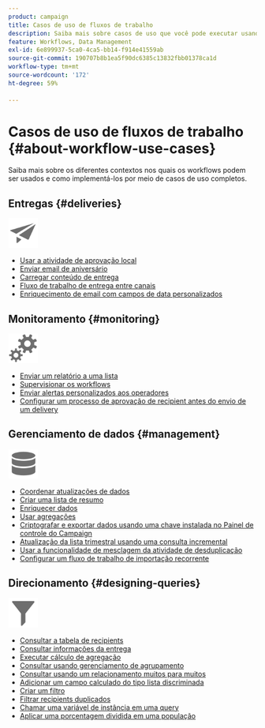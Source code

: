```yaml
---
product: campaign
title: Casos de uso de fluxos de trabalho
description: Saiba mais sobre casos de uso que você pode executar usando workflows do Campaign
feature: Workflows, Data Management
exl-id: 6e899937-5ca0-4ca5-bb14-f914e41559ab
source-git-commit: 190707b8b1ea5f90dc6385c13832fbb01378ca1d
workflow-type: tm+mt
source-wordcount: '172'
ht-degree: 59%

---
```


# Casos de uso de fluxos de trabalho {#about-workflow-use-cases}

Saiba mais sobre os diferentes contextos nos quais os workflows podem ser usados e como implementá-los por meio de casos de uso completos.

## Entregas {#deliveries}

<img src="assets/do-not-localize/icon_send.svg" width="60px">

* [Usar a atividade de aprovação local](local-approval-activity.md)
* [Enviar email de aniversário](send-a-birthday-email.md)
* [Carregar conteúdo de entrega](load-delivery-content.md)
* [Fluxo de trabalho de entrega entre canais](cross-channel-delivery-workflow.md)
* [Enriquecimento de email com campos de data personalizados](email-enrichment-with-custom-date-fields.md)

## Monitoramento {#monitoring}

<img src="assets/do-not-localize/icon_monitoring.svg" width="60px">

* [Enviar um relatório a uma lista](send-a-report-to-a-list.md)
* [Supervisionar os workflows](workflow-supervision.md)
* [Enviar alertas personalizados aos operadores](send-alerts-to-operators.md)
* [Configurar um processo de aprovação de recipient antes do envio de um delivery](local-approval-activity.md)

## Gerenciamento de dados {#management}

<img src="assets/do-not-localize/icon_manage.svg" width="60px">

* [Coordenar atualizações de dados](coordinate-data-updates.md)
* [Criar uma lista de resumo](create-a-summary-list.md)
* [Enriquecer dados](enrich-data.md)
* [Usar agregações](using-aggregates.md)
* [Criptografar e exportar dados usando uma chave instalada no Painel de controle do Campaign](use-workflow-data.md#use-case-gpg-encrypt)
* [Atualização da lista trimestral usando uma consulta incremental](quarterly-list-update.md)
* [Usar a funcionalidade de mesclagem da atividade de desduplicação](deduplication-merge.md)
* [Configurar um fluxo de trabalho de importação recorrente](recurring-import-workflow.md)

## Direcionamento {#designing-queries}

<img src="assets/do-not-localize/icon_filter.svg" width="60px">

* [Consultar a tabela de recipients](querying-recipient-table.md)
* [Consultar informações da entrega](query-delivery-info.md)
* [Executar cálculo de agregação](compute-aggregates.md)
* [Consultar usando gerenciamento de agrupamento](query-grouping-management.md)
* [Consultar usando um relacionamento muitos para muitos](query-many-to-many-relationship.md)
* [Adicionar um campo calculado do tipo lista discriminada](adding-enumeration-type-calculated-field.md)
* [Criar um filtro](create-a-filter.md)
* [Filtrar recipients duplicados](filter-duplicated-recipients.md)
* [Chamar uma variável de instância em uma query](javascript-scripts-and-templates.md#calling-an-instance-variable-in-a-query)
* [Aplicar uma porcentagem dividida em uma população](javascript-scripts-and-templates.md#example)
